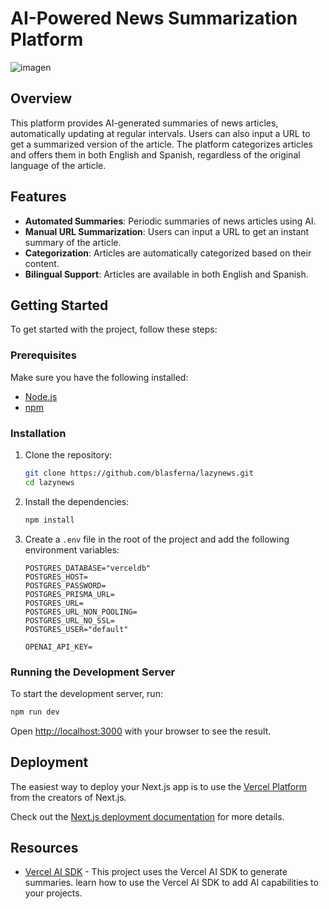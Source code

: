 # AI-Powered News Summarization Platform

![imagen](https://github.com/user-attachments/assets/7b03a1a6-8909-4fd4-9a96-0365e9d12a9a)


## Overview

This platform provides AI-generated summaries of news articles, automatically updating at regular intervals. Users can also input a URL to get a summarized version of the article. The platform categorizes articles and offers them in both English and Spanish, regardless of the original language of the article.

## Features

- **Automated Summaries**: Periodic summaries of news articles using AI.
- **Manual URL Summarization**: Users can input a URL to get an instant summary of the article.
- **Categorization**: Articles are automatically categorized based on their content.
- **Bilingual Support**: Articles are available in both English and Spanish.

## Getting Started

To get started with the project, follow these steps:

### Prerequisites

Make sure you have the following installed:
- [Node.js](https://nodejs.org/) 
- [npm](https://www.npmjs.com/)

### Installation

1. Clone the repository:

    ```bash
    git clone https://github.com/blasferna/lazynews.git
    cd lazynews
    ```

2. Install the dependencies:
    ```bash
    npm install
    ```

3. Create a `.env` file in the root of the project and add the following environment variables:
    ```env
    POSTGRES_DATABASE="verceldb"
    POSTGRES_HOST=
    POSTGRES_PASSWORD=
    POSTGRES_PRISMA_URL=
    POSTGRES_URL=
    POSTGRES_URL_NON_POOLING=
    POSTGRES_URL_NO_SSL=
    POSTGRES_USER="default"

    OPENAI_API_KEY=
    ```

### Running the Development Server

To start the development server, run:

```bash
npm run dev
```

Open [http://localhost:3000](http://localhost:3000) with your browser to see the result.

## Deployment

The easiest way to deploy your Next.js app is to use the [Vercel Platform](https://vercel.com/new?utm_medium=default-template&filter=next.js&utm_source=create-next-app&utm_campaign=create-next-app-readme) from the creators of Next.js.

Check out the [Next.js deployment documentation](https://nextjs.org/docs/deployment) for more details.

## Resources

- [Vercel AI SDK](https://sdk.vercel.ai/) - This project uses the Vercel AI SDK to generate summaries. learn how to use the Vercel AI SDK to add AI capabilities to your projects.

